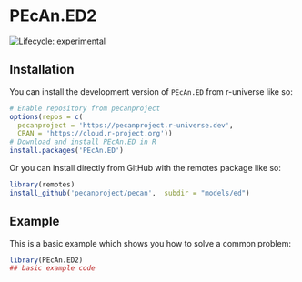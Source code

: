 
# PEcAn.ED2

<!-- badges: start -->
[![Lifecycle: experimental](https://img.shields.io/badge/lifecycle-experimental-orange.svg)](https://lifecycle.r-lib.org/articles/stages.html#experimental)
<!-- badges: end -->

## Installation

You can install the development version of `PEcAn.ED` from r-universe like so:

``` r
# Enable repository from pecanproject
options(repos = c(
  pecanproject = 'https://pecanproject.r-universe.dev',
  CRAN = 'https://cloud.r-project.org'))
# Download and install PEcAn.ED in R
install.packages('PEcAn.ED')
```

Or you can install directly from GitHub with the remotes package like so:
``` r
library(remotes)
install_github('pecanproject/pecan',  subdir = "models/ed")
```

## Example

This is a basic example which shows you how to solve a common problem:

``` r
library(PEcAn.ED2)
## basic example code
```

